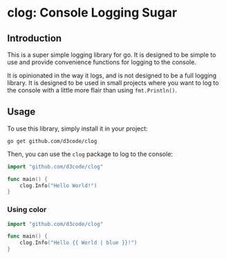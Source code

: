 # clog: Console Logging Sugar

## Introduction

This is a super simple logging library for go. It is designed to be simple to use and provide convenience functions for logging to the console.

It is opinionated in the way it logs, and is not designed to be a full logging library. It is designed to be used in small projects where you want to log to the console with a little more flair than using `fmt.Println()`.


## Usage

To use this library, simply install it in your project:

```shell
go get github.com/d3code/clog
```

Then, you can use the `clog` package to log to the console:

```go
import "github.com/d3code/clog"

func main() {
    clog.Info("Hello World!")
}
```

### Using color

```go
import "github.com/d3code/clog"

func main() {
    clog.Info("Hello {{ World | blue }}!")
}
```